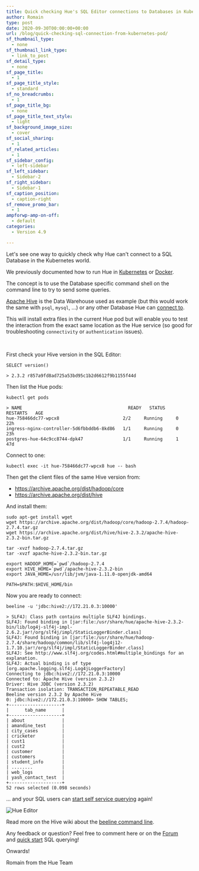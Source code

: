 ```yaml
---
title: Quick checking Hue's SQL Editor connections to Databases in Kubernetes
author: Romain
type: post
date: 2020-09-30T00:00:00+00:00
url: /blog/quick-checking-sql-connection-from-kubernetes-pod/
sf_thumbnail_type:
  - none
sf_thumbnail_link_type:
  - link_to_post
sf_detail_type:
  - none
sf_page_title:
  - 1
sf_page_title_style:
  - standard
sf_no_breadcrumbs:
  - 1
sf_page_title_bg:
  - none
sf_page_title_text_style:
  - light
sf_background_image_size:
  - cover
sf_social_sharing:
  - 1
sf_related_articles:
  - 1
sf_sidebar_config:
  - left-sidebar
sf_left_sidebar:
  - Sidebar-2
sf_right_sidebar:
  - Sidebar-1
sf_caption_position:
  - caption-right
sf_remove_promo_bar:
  - 1
ampforwp-amp-on-off:
  - default
categories:
  - Version 4.9

---
```

Let's see one way to quickly check why Hue can't connect to a SQL Database in the Kubernetes world.

We previously documented how to run Hue in [Kubernetes](/hue-in-kubernetes/) or [Docker](/quickstart-hue-in-docker/).

The concept is to use the Database specific command shell on the command line to try to send some queries.

[Apache Hive](https://docs.gethue.com/administrator/configuration/connectors/#apache-hive) is the Data Warehouse used as example (but this would work the same with `psql`, `mysql`, ...) or any other Database Hue can [connect to](https://docs.gethue.com/administrator/configuration/connectors/).

This will install extra files in the current Hue pod but will enable you to test the interaction from the exact same location as the Hue service (so good for troubleshooting `connectivity` or `authentication` issues).

&nbsp;

First check your Hive version in the SQL Editor:

    SELECT version()

    > 2.3.2 r857a9fd8ad725a53bd95c1b2d6612f9b1155f44d

Then list the Hue pods:

    kubectl get pods

    > NAME                                        READY   STATUS      RESTARTS   AGE
    hue-758466dc77-wpcx8                        2/2     Running     0          22h
    ingress-nginx-controller-5d6fbbddb6-8kd86   1/1     Running     0          23h
    postgres-hue-64c9cc8744-dpk47               1/1     Running     1          47d

Connect to one:

    kubectl exec -it hue-758466dc77-wpcx8 hue -- bash

Then get the client files of the same Hive version from:

* https://archive.apache.org/dist/hadoop/core
* https://archive.apache.org/dist/hive

And install them:

    sudo apt-get install wget
    wget https://archive.apache.org/dist/hadoop/core/hadoop-2.7.4/hadoop-2.7.4.tar.gz
    wget https://archive.apache.org/dist/hive/hive-2.3.2/apache-hive-2.3.2-bin.tar.gz

    tar -xvzf hadoop-2.7.4.tar.gz
    tar -xvzf apache-hive-2.3.2-bin.tar.gz

    export HADOOP_HOME=`pwd`/hadoop-2.7.4
    export HIVE_HOME=`pwd`/apache-hive-2.3.2-bin
    export JAVA_HOME=/usr/lib/jvm/java-1.11.0-openjdk-amd64

    PATH=$PATH:$HIVE_HOME/bin

Now you are ready to connect:

    beeline -u 'jdbc:hive2://172.21.0.3:10000'

    > SLF4J: Class path contains multiple SLF4J bindings.
    SLF4J: Found binding in [jar:file:/usr/share/hue/apache-hive-2.3.2-bin/lib/log4j-slf4j-impl-2.6.2.jar!/org/slf4j/impl/StaticLoggerBinder.class]
    SLF4J: Found binding in [jar:file:/usr/share/hue/hadoop-2.7.4/share/hadoop/common/lib/slf4j-log4j12-1.7.10.jar!/org/slf4j/impl/StaticLoggerBinder.class]
    SLF4J: See http://www.slf4j.org/codes.html#multiple_bindings for an explanation.
    SLF4J: Actual binding is of type [org.apache.logging.slf4j.Log4jLoggerFactory]
    Connecting to jdbc:hive2://172.21.0.3:10000
    Connected to: Apache Hive (version 2.3.2)
    Driver: Hive JDBC (version 2.3.2)
    Transaction isolation: TRANSACTION_REPEATABLE_READ
    Beeline version 2.3.2 by Apache Hive
    0: jdbc:hive2://172.21.0.3:10000> SHOW TABLES;
    +--------------------+
    |      tab_name      |
    +--------------------+
    | about              |
    | amandine_test      |
    | city_cases         |
    | cricketer          |
    | cust1              |
    | cust2              |
    | customer           |
    | customers          |
    | student_info       |
    | ........           |
    | web_logs           |
    | yash_contact_test  |
    +--------------------+
    52 rows selected (0.098 seconds)

... and your SQL users can [start self service querying](/blog/2020-02-10-sql-query-experience-of-your-cloud-data-warehouse/) again!

![Hue Editor](https://cdn.gethue.com/uploads/2020/09/hue-4.8.png)

Read more on the Hive wiki about the [beeline command line](https://cwiki.apache.org/confluence/display/Hive/HiveServer2+Clients#HiveServer2Clients-Beeline%E2%80%93CommandLineShell).


Any feedback or question? Feel free to comment here or on the <a href="https://discourse.gethue.com/">Forum</a> and <a href="https://docs.gethue.com/quickstart/">quick start</a> SQL querying!

Onwards!

Romain from the Hue Team
